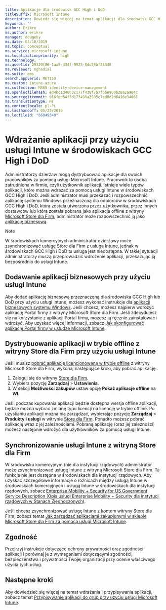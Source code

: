 ```yaml
---
title: Aplikacje dla środowisk GCC High i DoD
titleSuffix: Microsoft Intune
description: Dowiedz się więcej na temat aplikacji dla środowisk GCC High i DoD korzystających z usługi Microsoft Intune.
keywords: ''
author: Erikre
ms.author: erikre
manager: dougeby
ms.date: 03/18/2019
ms.topic: conceptual
ms.service: microsoft-intune
ms.localizationpriority: high
ms.technology: ''
ms.assetid: 29329f86-1aa5-434f-9925-8dc28bf35348
ms.reviewer: mghadial
ms.suite: ems
search.appverid: MET150
ms.custom: intune-azure
ms.collection: M365-identity-device-management
ms.openlocfilehash: ed4bc1d4063c177f438f7b7fbbe960b28a2a904c
ms.sourcegitcommit: 916fed64f3d173498a2905c7ed8d2d6416e34061
ms.translationtype: HT
ms.contentlocale: pl-PL
ms.lasthandoff: 05/23/2019
ms.locfileid: "66049340"
---
```

# <a name="deploying-apps-using-intune-on-the-gcc-high-and-dod-environments"></a>Wdrażanie aplikacji przy użyciu usługi Intune w środowiskach GCC High i DoD 

Administratorzy dzierżaw mogą dystrybuować aplikacje dla swoich pracowników za pomocą usługi Microsoft Intune. Pracownik to osoba zatrudniona w firmie, czyli użytkownik aplikacji. Istnieje wiele typów aplikacji, które można wdrażać za pomocą usługi Intune w środowiskach GCC High i DoD. Jeśli administrator musi przekazać i rozpowszechnić aplikację systemu Windows przeznaczoną dla odbiorców w środowiskach GCC High i DoD, która została utworzona przez użytkownika, przez innych dostawców lub która została pobrana jako aplikacja offline z witryny [Microsoft Store dla Firm](https://businessstore.microsoft.com/store), administrator może rozpowszechnić ją jako [aplikację biznesową](apps-add.md#app-types-in-microsoft-intune).  

> [!NOTE]
> W środowiskach komercyjnych administrator dzierżawy może zsynchronizować usługę Store dla Firm z usługą Intune, jednak w środowiskach GCC High i DoD ta usługa jest niedostępna. W takiej sytuacji administratorzy muszą przeprowadzić wdrożenie aplikacji, przekazując ją bezpośrednio do usługi Intune.  

## <a name="add-line-of-business-apps-using-intune"></a>Dodawanie aplikacji biznesowych przy użyciu usługi Intune 

Aby dodać aplikację biznesową przeznaczoną dla środowiska GCC High lub DoD przy użyciu usługi Intune, możesz wykonać instrukcje dla [aplikacji biznesowych systemu Windows](lob-apps-windows.md). Jeśli chcesz, możesz najpierw wdrożyć aplikację Portal firmy z witryny Microsoft Store dla Firm. Jeśli zdecydujesz się na korzystanie z aplikacji Portal firmy, możesz ją ręcznie zainstalować i wdrożyć. Aby uzyskać więcej informacji, zobacz [Jak skonfigurować aplikację Portal firmy w usłudze Microsoft Intune](company-portal-app.md). 

## <a name="distribute-offline-apps-from-the-store-for-business-using-intune"></a>Dystrybuowanie aplikacji w trybie offline z witryny Store dla Firm przy użyciu usługi Intune  

Jeśli musisz [pobrać aplikację licencjonowaną w trybie offline](https://docs.microsoft.com/microsoft-store/distribute-offline-apps#download-an-offline-licensed-app) z witryny Microsoft Store dla Firm, wykonaj następujące kroki, aby pobrać aplikację: 

1. Zaloguj się do witryny [Store dla Firm](https://businessstore.microsoft.com/).
2. Wybierz pozycję **Zarządzaj** > **Ustawienia**.
3. W sekcji **Możliwości zakupów** ustaw opcję **Pokaż aplikacje offline** na **Wł.**

Jeśli podczas kupowania aplikacji będzie dostępna wersja offline aplikacji, będzie można wybrać zmianę typu licencji na licencję w trybie offline. Po uzyskaniu aplikacji można nią zarządzać, wybierając pozycję **Zarządzaj** > **Produkty i usługi** w witrynie [Store dla Firm](https://businessstore.microsoft.com/). Ponadto możesz pobrać aplikację wraz z jej zależnościami. Pobraną aplikację (oraz jej zależności) możesz następnie wdrożyć dla użytkowników za pomocą usługi Intune.  

## <a name="syncing-intune-to-the-store-for-business"></a>Synchronizowanie usługi Intune z witryną Store dla Firm 

W środowisku komercyjnym (nie dla instytucji rządowych) administrator może zsynchronizować usługę Intune z witryną Microsoft Store dla Firm. Ta funkcja nie jest dostępna w środowiskach dla instytucji rządowych. Aby uzyskać szczegółowe informacje o różnicach między usługą Intune w środowiskach komercyjnych i usługą Intune w środowiskach dla instytucji rządowych, zobacz [Enterprise Mobility + Security for US Government Service Description (Opis usługi Enterprise Mobility + Security dla instytucji rządowych w Stanach Zjednoczonych)](https://docs.microsoft.com/enterprise-mobility-security/solutions/ems-govt-service-description).  

Jeśli chcesz zsynchronizować usługę Intune z kontem witryny Store dla Firm, zobacz temat [Jak zarządzać aplikacjami zakupionymi w sklepie Microsoft Store dla Firm za pomocą usługi Microsoft Intune](windows-store-for-business.md).  

## <a name="compliance"></a>Zgodność 

Przejrzyj instrukcje dotyczące ochrony prywatności oraz zgodności aplikacji i porównaj je z wymaganiami dotyczącymi zgodności, bezpieczeństwa i prywatności Twojej organizacji przy ocenie właściwego użycia tych usług.   

## <a name="next-steps"></a>Następne kroki

Aby dowiedzieć się więcej na temat wdrażania i przypisywania aplikacji, zobacz temat [Przypisywanie aplikacji do grup przy użyciu usługi Microsoft Intune](apps-deploy.md).

 
